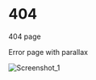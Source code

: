 # 404
404 page


Error page with parallax

![Screenshot_1](https://github.com/MaksymusPrime/404/assets/121817168/c8f8f2a2-7742-4d45-bfb3-8cba4d0b9a74)

